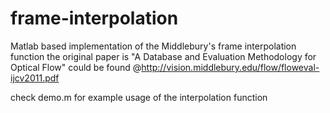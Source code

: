# frame-interpolation

Matlab based implementation of the Middlebury's frame interpolation function
the original paper is "A Database and Evaluation Methodology for Optical Flow" could be found @http://vision.middlebury.edu/flow/floweval-ijcv2011.pdf 

check demo.m for example usage of the interpolation function

